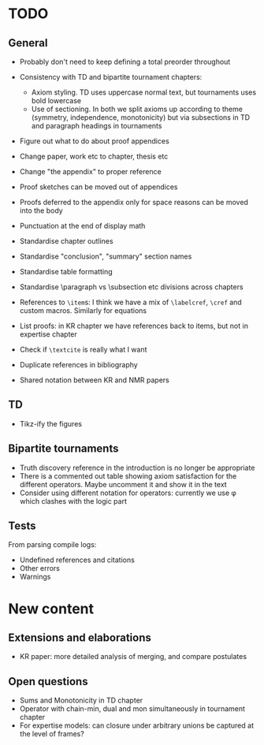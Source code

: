# TODO

## General

- Probably don't need to keep defining a total preorder throughout

- Consistency with TD and bipartite tournament chapters:
    - Axiom styling. TD uses uppercase normal text, but tournaments uses bold
      lowercase
    - Use of sectioning. In both we split axioms up according to theme
      (symmetry, independence, monotonicity) but via subsections in TD and
      paragraph headings in tournaments

- Figure out what to do about proof appendices

- Change paper, work etc to chapter, thesis etc

- Change "the appendix" to proper reference

- Proof sketches can be moved out of appendices

- Proofs deferred to the appendix only for space reasons can be moved into the
  body

- Punctuation at the end of display math

- Standardise chapter outlines

- Standardise "conclusion", "summary" section names

- Standardise table formatting

- Standardise \paragraph vs \subsection etc divisions across chapters

- References to `\item`s: I think we have a mix of `\labelcref`, `\cref` and
  custom macros. Similarly for equations

- List proofs: in KR chapter we have references back to items, but not in
  expertise chapter

- Check if `\textcite` is really what I want

- Duplicate references in bibliography

- Shared notation between KR and NMR papers

## TD

- Tikz-ify the figures

## Bipartite tournaments

- Truth discovery reference in the introduction is no longer be appropriate
- There is a commented out table showing axiom satisfaction for the different
  operators. Maybe uncomment it and show it in the text
- Consider using different notation for operators: currently we use φ which
  clashes with the logic part

## Tests

From parsing compile logs:

- Undefined references and citations
- Other errors
- Warnings

# New content

## Extensions and elaborations

- KR paper: more detailed analysis of merging, and compare postulates

## Open questions

- Sums and Monotonicity in TD chapter
- Operator with chain-min, dual and mon simultaneously in tournament chapter
- For expertise models: can closure under arbitrary unions be captured at the
  level of frames?
